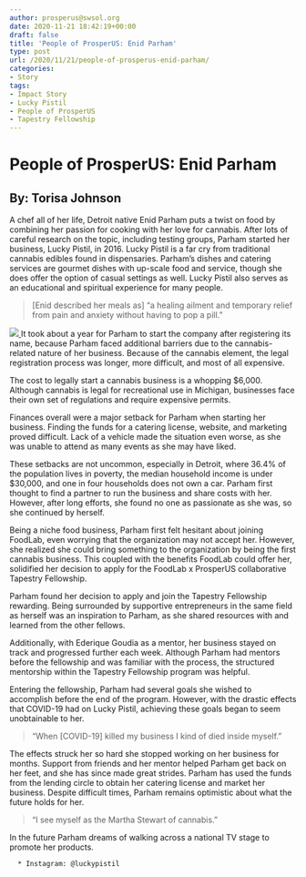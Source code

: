 ```yaml
---
author: prosperus@swsol.org
date: 2020-11-21 18:42:19+00:00
draft: false
title: 'People of ProsperUS: Enid Parham'
type: post
url: /2020/11/21/people-of-prosperus-enid-parham/
categories:
- Story
tags:
- Impact Story
- Lucky Pistil
- People of ProsperUS
- Tapestry Fellowship
---
```


# People of ProsperUS: Enid Parham




## By: Torisa Johnson


A chef all of her life, Detroit native Enid Parham puts a twist on food by combining her passion for cooking with her love for cannabis. After lots of careful research on the topic, including testing groups, Parham started her business, Lucky Pistil, in 2016. Lucky Pistil is a far cry from traditional cannabis edibles found in dispensaries. Parham’s dishes and catering services are gourmet dishes with up-scale food and service, though she does offer the option of casual settings as well. Lucky Pistil also serves as an educational and spiritual experience for many people. 


<blockquote>[Enid described her meals as] “a healing ailment and temporary relief from pain and anxiety without having to pop a pill.”</blockquote>


[![](http://www.prosperusdetroit.org/wp-content/uploads/2020/11/lucky-pistil.jpg)
](http://www.prosperusdetroit.org/wp-content/uploads/2020/11/lucky-pistil.jpg)It took about a year for Parham to start the company after registering its name, because Parham faced additional barriers due to the cannabis-related nature of her business. Because of the cannabis element, the legal registration process was longer, more difficult, and most of all expensive. 

The cost to legally start a cannabis business is a whopping $6,000. Although cannabis is legal for recreational use in Michigan, businesses face their own set of regulations and require expensive permits. 

Finances overall were a major setback for Parham when starting her business. Finding the funds for a catering license, website, and marketing proved difficult. Lack of a vehicle made the situation even worse, as she was unable to attend as many events as she may have liked.

These setbacks are not uncommon, especially in Detroit, where 36.4% of the population lives in poverty, the median household income is under $30,000, and one in four households does not own a car. Parham first thought to find a partner to run the business and share costs with her. However, after long efforts, she found no one as passionate as she was, so she continued by herself.

Being a niche food business, Parham first felt hesitant about joining FoodLab, even worrying that the organization may not accept her. However, she realized she could bring something to the organization by being the first cannabis business. This coupled with the benefits FoodLab could offer her, solidified her decision to apply for the FoodLab x ProsperUS collaborative Tapestry Fellowship.

Parham found her decision to apply and join the Tapestry Fellowship rewarding. Being surrounded by supportive entrepreneurs in the same field as herself was an inspiration to Parham, as she shared resources with and learned from the other fellows. 

Additionally, with Ederique Goudia as a mentor, her business stayed on track and progressed further each week. Although Parham had mentors before the fellowship and was familiar with the process, the structured mentorship within the Tapestry Fellowship program was helpful.

Entering the fellowship, Parham had several goals she wished to accomplish before the end of the program. However, with the drastic effects that COVID-19 had on Lucky Pistil, achieving these goals began to seem unobtainable to her. 


<blockquote>“When [COVID-19] killed my business I kind of died inside myself.” </blockquote>


The effects struck her so hard she stopped working on her business for months. Support from friends and her mentor helped Parham get back on her feet, and she has since made great strides. Parham has used the funds from the lending circle to obtain her catering license and market her business. Despite difficult times, Parham remains optimistic about what the future holds for her. 


<blockquote>“I see myself as the Martha Stewart of cannabis.” </blockquote>


In the future Parham dreams of walking across a national TV stage to promote her products. 



 	  * Instagram: @luckypistil


